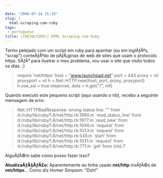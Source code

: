 ```yaml
---

date: "2006-07-14 15:19"
slug: |
  html-scraping-com-ruby
tags:
 - portuguese
title: \[RESOLVIDO\] HTML Scraping com Ruby
---
```


Tenho pelejado com um script em ruby para apanhar (ou em inglÃƒÂªs,
"scrap") conteÃƒÂºdo de pÃƒÂ¡ginas de web de sites que usam o protocolo
https. SÃƒÂ³ para ilustrar o meu problema, vou usar o site que visito
todos os dias. ;)

> require 'net/https' host = "www.launchpad.net" port = 443 proxy = nil
> proxyport = nil h = Net::HTTP.new(host, port, proxy, proxyport)
> h.use_ssl = true response, data = h.get("/", nill)

Quando executo este pequeno script (aqui usando o irb), recebo a
seguinte mensagem de erro:

> Net::HTTPBadResponse: wrong status line: "" from
> d:/ruby/lib/ruby/1.8/net/http.rb:1990:in \`read_status_line' from
> d:/ruby/lib/ruby/1.8/net/http.rb:1977:in \`read_new' from
> d:/ruby/lib/ruby/1.8/net/http.rb:1046:in \`request' from
> d:/ruby/lib/ruby/1.8/net/http.rb:1033:in \`request' from
> d:/ruby/lib/ruby/1.8/net/http.rb:545:in \`start' from
> d:/ruby/lib/ruby/1.8/net/http.rb:1031:in \`request' from
> d:/ruby/lib/ruby/1.8/net/http.rb:771:in \`get' from (irb):7

AlguÃƒÂ©m sabe como posso fazer isso?

**AtualizaÃƒÂ§ÃƒÂ£o:** Aparentemente eu tinha usado **net/http**
invÃƒÂ©s de **net/https**... Como diz Homer Simpson: "Doh!"
